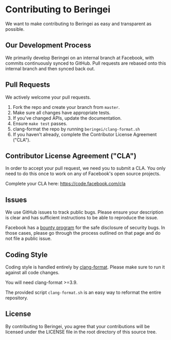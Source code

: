 # Contributing to Beringei
We want to make contributing to Beringei as easy and transparent as
possible.

## Our Development Process
We primarily develop Beringei on an internal branch at Facebook, with commits
continuously synced to GitHub. Pull requests are rebased onto this internal
branch and then synced back out.

## Pull Requests
We actively welcome your pull requests.

1. Fork the repo and create your branch from `master`.
2. Make sure all changes have appropriate tests.
3. If you've changed APIs, update the documentation.
4. Ensure `make test` passes.
5. clang-format the repo by running `beringei/clang-format.sh`
6. If you haven't already, complete the Contributor License Agreement ("CLA").

## Contributor License Agreement ("CLA")
In order to accept your pull request, we need you to submit a CLA. You only need
to do this once to work on any of Facebook's open source projects.

Complete your CLA here: <https://code.facebook.com/cla>

## Issues
We use GitHub issues to track public bugs. Please ensure your description is
clear and has sufficient instructions to be able to reproduce the issue.

Facebook has a [bounty program](https://www.facebook.com/whitehat/) for the safe
disclosure of security bugs. In those cases, please go through the process
outlined on that page and do not file a public issue.

## Coding Style
Coding style is handled entirely by
[clang-format](http://clang.llvm.org/docs/ClangFormat.html). Please make sure
to run it against all code changes.

You will need clang-format >=3.9.

The provided script `clang-format.sh` is an easy way to reformat the entire
repository.

## License
By contributing to Beringei, you agree that your contributions will be licensed
under the LICENSE file in the root directory of this source tree.
